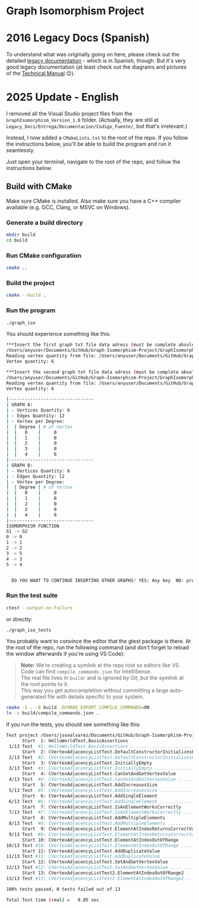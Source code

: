 # Graph Isomorphism Project

# 2016 Legacy Docs (Spanish)

To understand what was originally going on here, please check out the detailed [legacy documentation](https://github.com/josealvarez97/Graph-Isomorphism-Project/tree/master/Documentation) - which is in Spanish, though. But it's very good legacy documentation (at least check out the diagrams and pictures of the [Technical Manual](../master/Documentation/Entrega/Documentacion/Manuales/MANUAL_TECNICO_PROYECTO.pdf) :wink:).

# 2025 Update - English

I removed all the Visual Studio project files from the `GraphIsomorphism_Version_1.0` folder. (Actually, they are still at `Legacy_Docs/Entrega/Documentacion/Codigo_Fuente/`, but that's irrelevant.)

Instead, I now added a `CMakeLists.txt` to the root of the repo. If you follow the instructions below, you'll be able to build the program and run it seamlessly.

Just open your terminal, navigate to the root of the repo, and follow the instructions below.

## Build with CMake

Make sure CMake is installed. Also make sure you have a C++ compiler available (e.g. GCC, Clang, or MSVC on Windows).

### Generate a build directory

```bash
mkdir build
cd build
```

### Run CMake configuration

```bash
cmake ..
```

### Build the project

```bash
cmake --build .
```

### Run the program

```bash
./graph_iso
```

You should experience something like this:

```bash
***Insert the first graph txt file data adress (must be complete absolute path, not relative path)
/Users/anyuser/Documents/GitHub/Graph-Isomorphism-Project/GraphIsomorphisim_Version_1.0/Cases/Grafo1.txt
Reading vertex quantity from file: /Users/anyuser/Documents/GitHub/Graph-Isomorphism-Project/GraphIsomorphisim_Version_1.0/Cases/Grafo1.txt
Vertex quantity: 6

***Insert the second graph txt file data adress (must be complete absolute path, not relative path)
/Users/anyuser/Documents/GitHub/Graph-Isomorphism-Project/GraphIsomorphisim_Version_1.0/Cases/Grafo2.txt
Reading vertex quantity from file: /Users/anyuser/Documents/GitHub/Graph-Isomorphism-Project/GraphIsomorphisim_Version_1.0/Cases/Grafo2.txt
Vertex quantity: 6

|--------------------------------
| GRAPH A:
| - Vertices Quantity: 6
| - Edges Quantity: 12
| - Vertex per Degree:
|  | Degree | # of Vertex
|  |   0    |     0
|  |   1    |     0
|  |   2    |     0
|  |   3    |     0
|  |   4    |     6
|--------------------------------
| GRAPH B:
| - Vertices Quantity: 6
| - Edges Quantity: 12
| - Vertex per Degree:
|  | Degree | # of Vertex
|  |   0    |     0
|  |   1    |     0
|  |   2    |     0
|  |   3    |     0
|  |   4    |     6
|--------------------------------
ISOMORPHISM FUNCTION
G1 -> G2
0 -> 0
1 -> 1
2 -> 2
3 -> 5
4 -> 3
5 -> 4


  DO YOU WANT TO CONTINUE INSERTING OTHER GRAPHS? YES: Any key  NO: press 1
```

### Run the test suite

```bash
ctest --output-on-failure
```

or directly:

```bash
./graph_iso_tests
```

You probably want to convince the editor that the gtest package is there. At the root of the repo, run the following command (and don't forget to reload the window afterwards if you're using VS Code):

> **Note:** We’re creating a symlink at the repo root so editors like VS Code can find `compile_commands.json` for IntelliSense.  
> The real file lives in `build/` and is ignored by Git, but the symlink at the root points to it.  
> This way you get autocompletion without committing a large auto-generated file with details specific to your system.

```bash
cmake -S . -B build -DCMAKE_EXPORT_COMPILE_COMMANDS=ON
ln -s build/compile_commands.json .
```

If you run the tests, you should see something like this:

```bash
Test project /Users/josealvarez/Documents/GitHub/Graph-Isomorphism-Project/build
      Start  1: HelloWorldTest.BasicAssertions
 1/13 Test  #1: HelloWorldTest.BasicAssertions ....................................   Passed    0.00 sec
      Start  2: CVertexAdjacencyListTest.DefaultConstructorInitializesEmptyList
 2/13 Test  #2: CVertexAdjacencyListTest.DefaultConstructorInitializesEmptyList ...   Passed    0.00 sec
      Start  3: CVertexAdjacencyListTest.InitiallyEmpty
 3/13 Test  #3: CVertexAdjacencyListTest.InitiallyEmpty ...........................   Passed    0.00 sec
      Start  4: CVertexAdjacencyListTest.CanSetAndGetVertexValue
 4/13 Test  #4: CVertexAdjacencyListTest.CanSetAndGetVertexValue ..................   Passed    0.00 sec
      Start  5: CVertexAdjacencyListTest.AddIncreasesSize
 5/13 Test  #5: CVertexAdjacencyListTest.AddIncreasesSize .........................   Passed    0.00 sec
      Start  6: CVertexAdjacencyListTest.AddSingleElement
 6/13 Test  #6: CVertexAdjacencyListTest.AddSingleElement .........................   Passed    0.00 sec
      Start  7: CVertexAdjacencyListTest.IsAnElementWorksCorrectly
 7/13 Test  #7: CVertexAdjacencyListTest.IsAnElementWorksCorrectly ................   Passed    0.00 sec
      Start  8: CVertexAdjacencyListTest.AddMultipleElements
 8/13 Test  #8: CVertexAdjacencyListTest.AddMultipleElements ......................   Passed    0.00 sec
      Start  9: CVertexAdjacencyListTest.ElementAtIndexReturnsCorrectValue
 9/13 Test  #9: CVertexAdjacencyListTest.ElementAtIndexReturnsCorrectValue ........   Passed    0.00 sec
      Start 10: CVertexAdjacencyListTest.ElementAtIndexOutOfRange
10/13 Test #10: CVertexAdjacencyListTest.ElementAtIndexOutOfRange .................   Passed    0.00 sec
      Start 11: CVertexAdjacencyListTest.AddDuplicateValue
11/13 Test #11: CVertexAdjacencyListTest.AddDuplicateValue ........................   Passed    0.00 sec
      Start 12: CVertexAdjacencyListTest.SetAndGetVertexValue
12/13 Test #12: CVertexAdjacencyListTest.SetAndGetVertexValue .....................   Passed    0.00 sec
      Start 13: CVertexAdjacencyListTest2.ElementAtIndexOutOfRange2
13/13 Test #13: CVertexAdjacencyListTest2.ElementAtIndexOutOfRange2 ...............   Passed    0.00 sec

100% tests passed, 0 tests failed out of 13

Total Test time (real) =   0.05 sec
```
